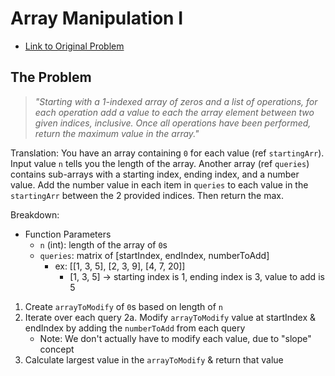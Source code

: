 # Array Manipulation I

- [Link to Original Problem](https://www.hackerrank.com/challenges/crush/problem)

## The Problem

> _"Starting with a 1-indexed array of zeros and a list of operations, for each operation add a value to each the array element between two given indices, inclusive. Once all operations have been performed, return the maximum value in the array."_

Translation: 
You have an array containing `0` for each value (ref `startingArr`). 
Input value `n` tells you the length of the array. 
Another array (ref `queries`) contains sub-arrays with a starting index, ending index, and a number value. 
Add the number value in each item in `queries` to each value in the `startingArr` between the 2 provided indices. 
Then return the max.

Breakdown: 

- Function Parameters
  - `n` (int): length of the array of `0`s
  - `queries`: matrix of [startIndex, endIndex, numberToAdd]
    - ex: [[1, 3, 5], [2, 3, 9], [4, 7, 20]]
      - [1, 3, 5] -> starting index is 1, ending index is 3, value to add is 5

1. Create `arrayToModify` of `0`s based on length of `n`
2. Iterate over each query
  2a. Modify `arrayToModify` value at startIndex & endIndex by adding the `numberToAdd` from each query
    - Note: We don't actually have to modify each value, due to "slope" concept
3. Calculate largest value in the `arrayToModify` & return that value
